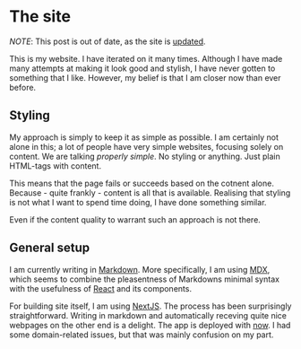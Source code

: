 # The site
_NOTE_: This post is out of date, as the site is [updated](./how_this_site_works.md).

This is my website. I have iterated on it many times. 
Although I have made many attempts at making it look
good and stylish, I have never gotten to something that 
I like. However, my belief is that I am closer now than 
ever before.

## Styling  

My approach is simply to keep it as simple as possible. 
I am certainly not alone in this; a lot of people have 
very simple websites, focusing solely on content. We 
are talking _properly simple_. No styling or anything.
Just plain HTML-tags with content.

This means that the page fails or succeeds based on the 
cotnent alone. Because - quite frankly - content is all 
that is available. Realising that styling is not what I 
want to spend time doing, I have done something similar. 

Even if the content quality to warrant such an approach 
is not there. 

## General setup 

I am currently writing in [Markdown](https://daringfireball.net/projects/markdown/). 
More specifically, I am using [MDX](https://github.com/mdx-js/mdx), 
which seems to combine the pleasentness of Markdowns minimal syntax 
with the usefulness of [React](reactjs.org) and its components.

For building site itself, I am using [NextJS](https://nextjs.org). 
The process has been surprisingly straightforward. Writing in
markdown and automatically receving quite nice webpages on the other 
end is a delight. The app is deployed with [now](zeit.co). I had 
some domain-related issues, but that was mainly confusion on my part. 
